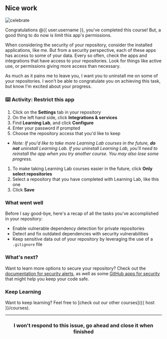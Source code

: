 ## Nice work

![celebrate](https://octodex.github.com/images/benevocats.jpg)

Congratulations @{{ user.username }}, you've completed this course! But, a good thing to do now is limit this app's permissions.

When considering the security of your repository, consider the installed applications, like me. But from a security perspective, each of these apps has access to some of your data. Every so often, check the apps and integrations that have access to your repositories. Look for things like active use, or  permissions giving more access than necessary.

As much as it pains me to leave you, I want you to uninstall me on some of your repositories. I won't be able to congratulate you on achieving this task, but know I'm excited about your progress.


### :keyboard: Activity: Restrict this app
1. Click on the **Settings** tab in your repository
1. On the left hand side, click **Integrations & services**
1. Find **Learning Lab**, and click **Configure**
1. Enter your password if prompted
1. Choose the repository access that you'd like to keep
  - _Note: If you'd like to take more Learning Lab courses in the future, **do not** uninstall Learning Lab. If you uninstall Learning Lab, you'll need to reinstall the app when you try another course. You may also lose some progress._
1. To make taking Learning Lab courses easier in the future, click **Only select repositories**
1. Select a repository that you have completed with Learning Lab, like this one
1. Click **Save**

### What went well

Before I say good-bye, here's a recap of all the tasks you've accomplished in your repository:

- Enable vulnerable dependency detection for private repositories
- Detect and fix outdated dependencies with security vulnerabilities
- Keep sensitive data out of your repository by leveraging the use of a `.gitignore` file

### What's next?

Want to learn more options to secure your repository? Check out the [documentation for security alerts](https://help.github.com/articles/about-security-alerts-for-vulnerable-dependencies/), as well as some [GitHub apps for security](https://github.com/marketplace/category/security) that might help you keep your code safe.

### Keep Learning

Want to keep learning? Feel free to [check out our other courses]({{ host }}/courses).

<hr>
<h3 align="center">I won't respond to this issue, go ahead and close it when finished</h3>
